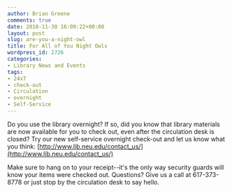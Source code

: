 ```yaml
---
author: Brian Greene
comments: true
date: 2010-11-30 16:09:22+00:00
layout: post
slug: are-you-a-night-owl
title: For All of You Night Owls
wordpress_id: 2726
categories:
- Library News and Events
tags:
- 24x7
- check-out
- Circulation
- overnight
- Self-Service
---
```


Do you use the library overnight? If so, did you know that library materials are now available for you to check out, even after the circulation desk is closed? Try our new self-service overnight check-out and let us know what you think: [http://www.lib.neu.edu/contact_us/](http://www.lib.neu.edu/contact_us/)

Make sure to hang on to your receipt--it's the only way security guards will know your items were checked out. Questions? Give us a call at 617-373-8778 or just stop by the circulation desk to say hello.
